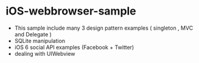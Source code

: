 iOS-webbrowser-sample
=====================
* This sample include many 3 design pattern examples ( singleton , MVC and Delegate )
* SQLite manipulation
* iOS 6 social API examples (Facebook + Twitter)
* dealing with UIWebview 
